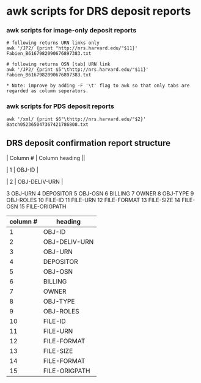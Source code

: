 # awk scripts for DRS deposit reports

### awk scripts for image-only deposit reports

    # following returns URN links only
    awk '/JP2/ {print "http://nrs.harvard.edu/"$11}' Fabien_B6167982090676897383.txt

    # following returns OSN [tab] URN link
    awk '/JP2/ {print $5"\thttp://nrs.harvard.edu/"$11}' Fabien_B6167982090676897383.txt

    * Note: improve by adding -F '\t' flag to awk so that only tabs are regarded as column seperators.

### awk scripts for PDS deposit reports

    awk '/xml/ {print $6"\thttp://nrs.harvard.edu/"$2}' Batch052365047367421786808.txt
    
## DRS deposit confirmation report structure

|  Column #    |   Column heading  ||
 
|  1   |   OBJ-ID  |

|   2   |   OBJ-DELIV-URN   |

3	OBJ-URN
4	DEPOSITOR
5	OBJ-OSN
6	BILLING
7	OWNER
8	OBJ-TYPE
9	OBJ-ROLES
10	FILE-ID
11	FILE-URN
12	FILE-FORMAT
13	FILE-SIZE
14	FILE-OSN
15	FILE-ORIGPATH


|column #   |heading   | 
|---|---|
| 1  | OBJ-ID  |
| 2  | OBJ-DELIV-URN  |
| 3  | OBJ-URN  |
| 4  | DEPOSITOR  |
| 5  | OBJ-OSN  |
| 6  | BILLING  |
| 7  | OWNER  |
| 8  | OBJ-TYPE  |
| 9  | OBJ-ROLES  |
| 10  | FILE-ID  |
| 11  | FILE-URN  |
| 12  | FILE-FORMAT |
| 13  | FILE-SIZE  |
| 14  | FILE-FORMAT  |
| 15  | FILE-ORIGPATH  |


